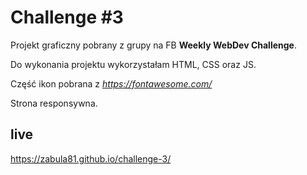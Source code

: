 # Challenge #3

Projekt graficzny pobrany z grupy na FB <b>Weekly WebDev Challenge</b>.

Do wykonania projektu wykorzystałam HTML, CSS oraz JS.

Część ikon pobrana z <i>https://fontawesome.com/</i>

Strona responsywna.

## live
 https://zabula81.github.io/challenge-3/

